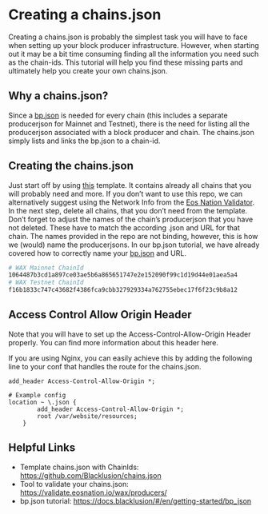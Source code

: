 # Creating a chains.json

Creating a chains.json is probably the simplest task you will have to face when setting up your block producer infrastructure. However, when starting out it may be a bit time consuming finding all the information you need such as the chain-ids. This tutorial will help you find these missing parts and ultimately help you create your own chains.json.

## Why a chains.json?

Since a [bp.json](/en/getting-started/bp-json) is needed for every chain (this includes a separate producerjson for Mainnet and Testnet), there is the need for listing all the producerjson associated with a block producer and chain. The chains.json simply lists and links the bp.json to a chain-id.

## Creating the chains.json

Just start off by using [this](https://github.com/Blacklusion/chains.json) template. It contains already all chains that you will probably need and more. If you don’t want to use this repo, we can alternatively suggest using the Network Info from the [Eos Nation Validator](https://validate.eosnation.io/wax/info/).
In the next step, delete all chains, that you don’t need from the template. Don’t forget to adjust the names of the chain’s producerjson that you have not deleted. These have to match the according .json and URL for that chain. The names provided in the repo are not binding, however, this is how we (would) name the producerjsons. In our bp.json tutorial, we have already covered how to correctly name your [bp.json](/en/getting-started/bp-json) and URL.

```bash
# WAX Mainnet ChainId
1064487b3cd1a897ce03ae5b6a865651747e2e152090f99c1d19d44e01aea5a4
# WAX Testnet ChainId
f16b1833c747c43682f4386fca9cbb327929334a762755ebec17f6f23c9b8a12
```

## Access Control Allow Origin Header

Note that you will have to set up the Access-Control-Allow-Origin Header properly. You can find more information about this header here.

If you are using Nginx, you can easily achieve this by adding the following line to your conf that handles the route for the chains.json.

```nginx
add_header Access-Control-Allow-Origin *;
```

```nginx
# Example config    
location ~ \.json {
        add_header Access-Control-Allow-Origin *;
        root /var/website/resources;
    }
```

## Helpful Links
- Template chains.json with ChainIds: https://github.com/Blacklusion/chains.json
- Tool to validate your chains.json: https://validate.eosnation.io/wax/producers/
- bp.json tutorial: https://docs.blacklusion/#/en/getting-started/bp_json
